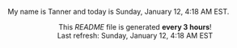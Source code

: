 My name is Tanner and today is Sunday, January 12, 4:18 AM EST.

<p align="center">This <i>README</i> file is generated <b>every 3 hours</b>!</br>Last refresh: Sunday, January 12, 4:18 AM EST<br /></p>
